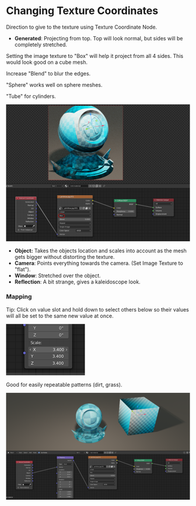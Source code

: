 # Changing Texture Coordinates

Direction to give to the texture using Texture Coordinate Node.

* **Generated**: Projecting from top. Top will look normal, but sides will be completely stretched.

Setting the image texture to "Box" will help it project from all 4 sides. This would look good on a cube mesh.

Increase "Blend" to blur the edges.

"Sphere" works well on sphere meshes.

"Tube" for cylinders.

![](../../.gitbook/assets/image%20%2866%29.png)

* **Object:** Takes the objects location and scales into account as the mesh gets bigger without distorting the texture.
* **Camera**: Points everything towards the camera. \(Set Image Texture to "flat"\).
* **Window**: Stretched over the object.
* **Reflection**: A bit strange, gives a kaleidoscope look.

### Mapping

Tip: Click on value slot and hold down to select others below so their values will all be set to the same new value at once.

![](../../.gitbook/assets/image%20%2859%29.png)

Good for easily repeatable patterns \(dirt, grass\).

![](../../.gitbook/assets/image%20%2872%29.png)

